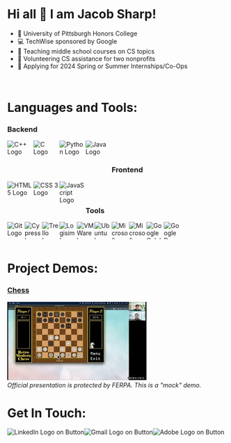 # Hi all 👋 I am Jacob Sharp!

<!-- Current status section  UPDATED July 8 2023-->

- 🏫 University of Pittsburgh Honors College <br/>
- 💻 TechWise sponsored by Google
- 🌱 Teaching middle school courses on CS topics
- 👯 Volunteering CS assistance for two nonprofits
- 🔭 Applying for 2024 Spring or Summer Internships/Co-Ops
<br/>

<!-- Skills section -->
<!-- TODO: Query based on Light/Dark Mode -->
# Languages and Tools:
### Backend
<img align="left" height=60 width=60 src="https://ico.vercel.app/cplusplus/8ae1eb" alt="C++ Logo" title="C++"/>
<img align="left" height=60 width=60 src="https://ico.vercel.app/c/8ae1eb" alt="C Logo" title="C"/>
<img align="left" height=60 width=60 src="https://ico.vercel.app/python/8ae1eb" alt="Python Logo" title="Python"/>
<img align="left" height=60 width=60 src="https://www.shareicon.net/data/512x512/2015/09/18/102870_java_512x512.png" alt="Java Logo" title="Java"/>

<br/><br/>

### Frontend
<img align="left" height=60 width=60 src="https://ico.vercel.app/html5/8ae1eb" alt="HTML 5 Logo" title="HTML 5"/>
<img align="left" height=60 width=60 src="https://ico.vercel.app/css3/8ae1eb" alt="CSS 3 Logo" title="CSS3"/>
<img align="left" height=60 width=60 src="https://ico.vercel.app/javascript/8ae1eb" alt="JavaScript Logo" title="JavaScript"/>
<br/><br/>

### Tools
<img align="left" height=40 width=40 src="https://ico.vercel.app/git/8ae1eb" alt="Git Logo" title="Git"/>
<img align="left" height=40 width=40 src="https://ico.vercel.app/cypress/8ae1eb" alt="Cypress Logo" title="Cypress"/>
<img align="left" height=40 width=40 src="https://ico.vercel.app/trello/8ae1eb" alt="Trello Logo" title="Trello"/>
<img align="left" height=40 width=40 src="https://upload.wikimedia.org/wikipedia/commons/thumb/b/ba/Logisim-icon.svg/220px-Logisim-icon.svg.png" alt="Logisim Logo" title="Logisim"/>
<img align="left" height=40 width=40 src="https://ico.vercel.app/vmware/8ae1eb" alt="VMWare Logo" title="VMWare"/>
<img align="left" height=40 width=40 src="https://ico.vercel.app/ubuntu/8ae1eb" alt="Ubuntu Logo" title="Ubuntu"/>
<img align="left" height=40 width=40 src="https://ico.vercel.app/microsoftoffice/8ae1eb" alt="Microsoft Office 365 Logo" title="Microsoft Office 365"/>
<img align="left" height=40 width=40 src="https://ico.vercel.app/microsoftaccess/8ae1eb" alt="Microsoft Access Logo" title="Microsoft Access"/>
<img align="left" height=40 width=40 src="https://ico.vercel.app/googlecolab/8ae1eb" alt="Google Colab Logo" title="Google Colab"/>
<img align="left" height=40 width=40 src="https://ico.vercel.app/googledomains/8ae1eb" alt="Google Domains Logo" title="Google Domains"/>

<br/><br/><br/>

<!-- Projects section -->

# Project Demos:
### <a href="https://github.com/jwSharp/Chess">Chess</a>
[![Practice Demonstration of Chess Project for Techwise](./images/demo.jpg)](https://www.youtube.com/watch?v=q7a5Yv4uI44) <br/>
*Official presentation is protected by FERPA. This is a "mock" demo.*
<br/>

<!--Contact section -->

# Get In Touch:
<!-- [<img align="left" src="https://img.shields.io/badge/Website-8ae1eb?style=for-the-badge&logo=Website&logoColor=blue" alt="Website" />][Portfolio] -->
[<img align="left" src="https://img.shields.io/badge/LinkedIn-8ae1eb?style=for-the-badge&logo=LinkedIn&logoColor=blue" alt="LinkedIn Logo on Button" title="Jacob Sharp LinkedIn Profile"/>][LinkedIn]
[<img align="left" src="https://img.shields.io/badge/Gmail-FFCCCB?style=for-the-badge&logo=Gmail&logoColor=blue" alt="Gmail Logo on Button" title="Send Email to Jacob Sharp"/>][Email]
[<img align="left" src="https://img.shields.io/badge/Resume-33dd88?style=for-the-badge&logo=Adobe&logoColor=blue" alt="Adobe Logo on Button" title="View Jacob Sharp's Resume">][Resume]

[LinkedIn]: https://www.linkedin.com/in/jacob-w-sharp/
<!-- [Portfolio]: http://www.jwsharp.com -->
[Email]: mailto:jws146@pitt.edu
[Resume]: https://github.com/jwSharp/jwSharp/blob/main/Jacob_Sharp_Resume.pdf
